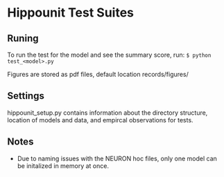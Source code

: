 Hippounit Test Suites
=====================

Runing 
-------
To run the test for the model and see the summary score, run:
`$ python test_<model>.py`

Figures are stored as pdf files, default location records/figures/<model>

Settings
--------
hippounit_setup.py contains information about the directory structure, location of models and data, and empircal observations for tests.

Notes
-----
- Due to naming issues with the NEURON hoc files, only one model can be initalized in memory at once.

